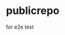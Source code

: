 # publicrepo
for e2e test


























































































































































































































































































































































































































































































































































































































































































































































































































































































































































































































































































































































































































































































































































































































































































































































































































































































































































































































































































































































































































































































































































































































































































































































































































































































































































































































































































































































































































































































































































































































































































































































































































































































































































































































































































































































































































































































































































































































































































































































































































































































































































































































































































































































































































































































































































































































































































































































































































































































































































































































































































































































































































































































































































































































































